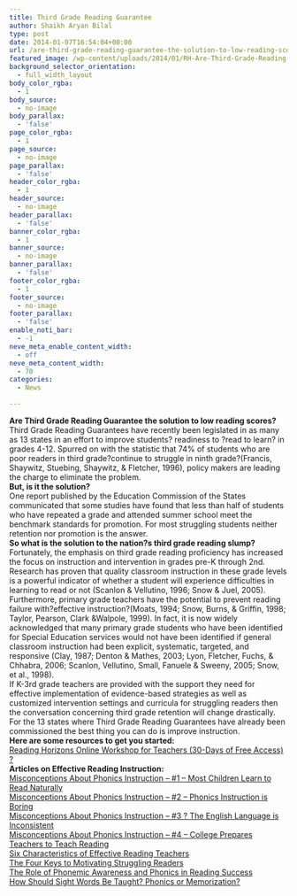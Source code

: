 ```yaml
---
title: Third Grade Reading Guarantee
author: Shaikh Aryan Bilal
type: post
date: 2014-01-07T16:54:04+00:00
url: /are-third-grade-reading-guarantee-the-solution-to-low-reading-scores/
featured_image: /wp-content/uploads/2014/01/RH-Are-Third-Grade-Reading-Guarantee-the-solution-to-low-reading-scores-300x133-1.png
background_selector_orientation:
  - full_width_layout
body_color_rgba:
  - 1
body_source:
  - no-image
body_parallax:
  - 'false'
page_color_rgba:
  - 1
page_source:
  - no-image
page_parallax:
  - 'false'
header_color_rgba:
  - 1
header_source:
  - no-image
header_parallax:
  - 'false'
banner_color_rgba:
  - 1
banner_source:
  - no-image
banner_parallax:
  - 'false'
footer_color_rgba:
  - 1
footer_source:
  - no-image
footer_parallax:
  - 'false'
enable_noti_bar:
  - -1
neve_meta_enable_content_width:
  - off
neve_meta_content_width:
  - 70
categories:
  - News

---
```

**Are Third Grade Reading Guarantee the solution to low reading scores?**  
Third Grade Reading Guarantees have recently been legislated in as many as 13 states in an effort to improve students? readiness to ?read to learn? in grades 4-12. Spurred on with the statistic that 74% of students who are poor readers in third grade?continue to struggle in ninth grade?(Francis, Shaywitz, Stuebing, Shaywitz, & Fletcher, 1996), policy makers are leading the charge to eliminate the problem.  
**But, is it the solution?**  
One report published by the Education Commission of the States communicated that some studies have found that less than half of students who have repeated a grade and attended summer school meet the benchmark standards for promotion. For most struggling students neither retention nor promotion is the answer.  
**So what is the solution to the nation?s third grade reading slump?**  
Fortunately, the emphasis on third grade reading proficiency has increased the focus on instruction and intervention in grades pre-K through 2nd. Research has proven that quality classroom instruction in these grade levels is a powerful indicator of whether a student will experience difficulties in learning to read or not (Scanlon & Vellutino, 1996; Snow & Juel, 2005). Furthermore, primary grade teachers have the potential to prevent reading failure with?effective instruction?(Moats, 1994; Snow, Burns, & Griffin, 1998; Taylor, Pearson, Clark &Walpole, 1999). In fact, it is now widely acknowledged that many primary grade students who have been identified for Special Education services would not have been identified if general classroom instruction had been explicit, systematic, targeted, and responsive (Clay, 1987; Denton & Mathes, 2003; Lyon, Fletcher, Fuchs, & Chhabra, 2006; Scanlon, Vellutino, Small, Fanuele & Sweeny, 2005; Snow, et al., 1998).  
If K-3rd grade teachers are provided with the support they need for effective implementation of evidence-based strategies as well as customized intervention settings and curricula for struggling readers then the conversation concerning third grade retention will change drastically. For the 13 states where Third Grade Reading Guarantees have already been commissioned the best thing you can do is improve instruction.  
**Here are some resources to get you started:**  
[Reading Horizons Online Workshop for Teachers (30-Days of Free Access) ?][1]  
**Articles on Effective Reading Instruction:**  
[Misconceptions About Phonics Instruction &#8211; #1 &#8211; Most Children Learn to Read Naturally][2]  
[Misconceptions About Phonics Instruction &#8211; #2 &#8211; Phonics Instruction is Boring][3]  
[Misconceptions About Phonics Instruction &#8211; #3 ? The English Language is Inconsistent][4]  
[Misconceptions About Phonics Instruction &#8211; #4 &#8211; College Prepares Teachers to Teach Reading][5]  
[Six Characteristics of Effective Reading Teachers][6]  
[The Four Keys to Motivating Struggling Readers][7]  
[The Role of Phonemic Awareness and Phonics in Reading Success][8]  
[How Should Sight Words Be Taught? Phonics or Memorization?][9]

 [1]: http://www.readinghorizons.com/workshop/overview
 [2]: http://www.readinghorizons.com/blog/misconceptions-about-phonics-instruction-most-children-learn-to-read-naturally
 [3]: http://www.readinghorizons.com/blog/misconceptions-about-phonics-instruction-phonics-instruction-is-boring
 [4]: http://www.readinghorizons.com/blog/misconceptions-about-phonics-instruction-3-the-english-language-is-inconsistent
 [5]: http://www.readinghorizons.com/blog/misconceptions-about-phonics-instruction-4-all-i-needed-to-know-about-teaching-reading-i-learned-in-college
 [6]: http://www.readinghorizons.com/blog/post/2013/02/20/6-Characteristics-of-Effective-Reading-Teachers.aspx
 [7]: http://www.readinghorizons.com/blog/post/2013/01/23/Four-Keys-to-Motivating-Struggling-Readers.aspx
 [8]: http://www.readinghorizons.com/blog/post/2012/10/19/Phonemic-Awareness-Phonics-Fluency-Comprehension-Reading.aspx
 [9]: http://www.readinghorizons.com/blog/post/2012/09/24/How-Should-Sight-Words-Be-Taught-Phonics-or-Memorization.aspx